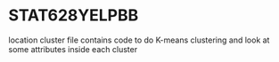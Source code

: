 # STAT628YELPBB
location cluster file contains code to do K-means clustering and look at some attributes inside each cluster
